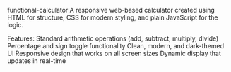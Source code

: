 functional-calculator
A responsive web-based calculator created using HTML for structure, CSS for modern styling, and plain JavaScript for the logic.

Features:
Standard arithmetic operations (add, subtract, multiply, divide)
Percentage and sign toggle functionality
Clean, modern, and dark-themed UI
Responsive design that works on all screen sizes
Dynamic display that updates in real-time
